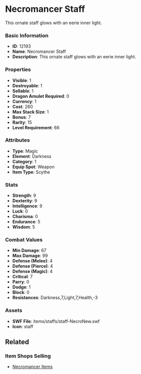 # Necromancer Staff

This ornate staff glows with an eerie inner light.

### Basic Information

- **ID**: 12193
- **Name**: Necromancer Staff
- **Description**: This ornate staff glows with an eerie inner light.

### Properties

- **Visible**: 1
- **Destroyable**: 1
- **Sellable**: 1
- **Dragon Amulet Required**: 0
- **Currency**: 1
- **Cost**: 260
- **Max Stack Size**: 1
- **Bonus**: 7
- **Rarity**: 15
- **Level Requirement**: 66

### Attributes

- **Type**: Magic
- **Element**: Darkness
- **Category**: 1
- **Equip Spot**: Weapon
- **Item Type**: Scythe

### Stats

- **Strength**: 9
- **Dexterity**: 9
- **Intelligence**: 9
- **Luck**: 0
- **Charisma**: 0
- **Endurance**: 5
- **Wisdom**: 5

### Combat Values

- **Min Damage**: 67
- **Max Damage**: 99
- **Defense (Melee)**: 4
- **Defense (Pierce)**: 4
- **Defense (Magic)**: 4
- **Critical**: 7
- **Parry**: 0
- **Dodge**: 1
- **Block**: 0
- **Resistances**: Darkness,7,Light,7,Health,-3

### Assets

- **SWF File**: items/staffs/staff-NecroNew.swf
- **Icon**: staff

## Related

### Item Shops Selling

- [Necromancer Items](../item-shops/408-necromancer-items.md)

